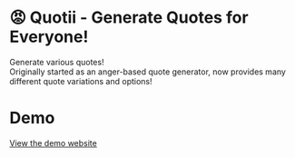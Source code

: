 # 😡 Quotii - Generate Quotes for Everyone!
Generate various quotes!<br>
Originally started as an anger-based quote generator, now provides many different quote variations and options!

# Demo
<a href="https://charlesknapp.github.io/Quotii/" target="_blank">View the demo website</a>
